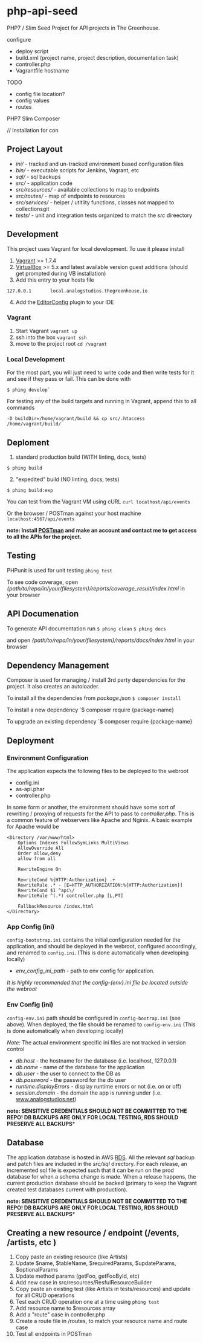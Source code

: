 # php-api-seed
PHP7 / Slim Seed Project for API projects in The Greenhouse.

configure
- deploy script
- build.xml (project name, project description, documentation task)
- controller.php
- Vagrantfile hostname

TODO
- config file location?
- config values
- routes

PHP7
Slim
Composer

// Installation for con
## Project Layout

- _ini/_ - tracked and un-tracked environment based configuration files
- _bin/_ - executable scripts for Jenkins, Vagrant, etc
- _sql/_ - sql backups
- _src/_ - application code
- _src/resources/_ - available collections to map to endpoints
- _src/routes/_ - map of endpoints to resources
- _src/services/_ - helper / utitlity functions, classes not mapped to collectionsgit
- _tests/_ - unit and integration tests organized to match the _src_ direectory


## Development

This project uses Vagrant for local development.  To use it please install

1.  [Vagrant][] >= 1.7.4
2.  [VirtualBox][] >= 5.x and latest available version guest additions (should get prompted during VB installation)
3. Add this entry to your hosts file
```
127.0.0.1       local.analogstudios.thegreenhouse.io
```

4. Add the [EditorConfig][] plugin to your IDE

[phing]: https://www.phing.info/
[composer]: https://getcomposer.org/
[EditorConfig]: http://editorconfig.org/
[php]: http://php.net/
[Vagrant]: https://www.vagrantup.com/
[VirtualBox]: https://www.virtualbox.org/


### Vagrant
1. Start Vagrant `vagrant up`
2. ssh into the box `vagrant ssh`
3. move to the project root `cd /vagrant`

### Local Development
For the most part, you will just need to write code and then write tests for it and see if they pass or fail.  This 
can be done with

```
$ phing develop`
```
For testing any of the build targets and running in Vagrant, append this to all commands
```
-D buildDir=/home/vagrant/build && cp src/.htaccess /home/vagrant/build/
```

## Deploment
1. standard production build (WITH linting, docs, tests)

```
$ phing build
```

2. "expedited" build (NO linting, docs, tests)

```
$ phing build:exp
```

You can test from the Vagrant VM using cURL
`curl localhost/api/events`

Or the browser / POSTman against your host machine
`localhost:4567/api/events`

**note: Install [POSTman](https://www.getpostman.com/) and make an account and contact me to get access to all 
the APIs for the project.**

## Testing
PHPunit is used for unit testing
`phing test`

To see code coverage, open _{path/to/repo/in/your/filesystem}/reports/coverage_result/index.html_ in your browser

## API Documenation
To generate API documentation run
`$ phing clean`
`$ phing docs`

and open _{path/to/repo/in/your/filesystem}/reports/docs/index.html_ in your browser

## Dependency Management
Composer is used for managing / install 3rd party dependencies for the project.  It also creates an autoloader.

To install all the dependencies from _package.json_
`$ composer install`

To install a new dependency
`$ composer require {package-name}

To upgrade an existing dependency
`$ composer require {package-name}

## Deployment

### Environment Configuration
The application expects the following files to be deployed to the webroot
* config.ini
* as-api.phar
* controller.php

In some form or another, the environment should have some sort of rewriting / proxying of requests for the API to pass 
to _controller.php_.  This is a common feature of webservers like Apache and Nginix.  A basic example for Apache would
be
```
<Directory /var/www/html>               
    Options Indexes FollowSymLinks MultiViews
    AllowOverride All
    Order allow,deny
    allow from all
   
    RewriteEngine On
                  
    RewriteCond %{HTTP:Authorization} .+
    RewriteRule .* - [E=HTTP_AUTHORIZATION:%{HTTP:Authorization}]
    RewriteCond $1 ^api\/
    RewriteRule ^(.*) controller.php [L,PT]
   
    FallbackResource /index.html
</Directory>
```

### App Config (ini)
`config-bootstrap.ini` contains the initial configuration needed for the application, and should be deployed in the
webroot, configured accordingly, and renamed to `config.ini`.  (This is done automatically when developing locally)
- _env_config_ini_path_  - path to env config for application.


*It is highly recommended that the config-{env}.ini file be located outside the webroot*

### Env Config (ini)
`config-env.ini` path should be configured in `config-bootrap.ini` (see above).  When deployed, the file should be
renamed to `config-env.ini`  (This is done automatically when developing locally)

*Note:* The actual environment specific ini files are not tracked in version control

- _db.host_ - the hostname for the database (i.e. localhost, 127.0.0.1)
- _db.name_ - name of the database for the application
- _db.user_ - the user to connect to the DB as
- _db.password_ - the password for the db user
- _runtime.displayErrors_ - display runtime errors or not (i.e. on or off)
- _session.domain_ - the domain the app is running under (i.e. www.analogstudios.net)

**note: SENSITIVE CREDENTIALS SHOULD NOT BE COMMITTED TO THE REPO!  DB BACKUPS ARE ONLY FOR LOCAL TESTING, RDS SHOULD
PRESERVE ALL BACKUPS***

## Database
The application database is hosted in AWS [RDS].  All the relevant _sql_ backup and patch files are included in the
_src/sql_ directory.  For each release, an incremented sql file is expected such that it can be run on the prod database
for when a schema change is made.  When a release happens, the current production database should be backed (primary
to keep the Vagrant created test databases current with production).

**note: SENSITIVE CREDENTIALS SHOULD NOT BE COMMITTED TO THE REPO!  DB BACKUPS ARE ONLY FOR LOCAL TESTING, RDS SHOULD
PRESERVE ALL BACKUPS***

[RDS]: https://aws.amazon.com/rds/

## Creating a new resource / endpoint (/events, /artists, etc )
1. Copy paste an existing resource (like Artists)
2. Update $name, $tableName, $requiredParams, $updateParams, $optionalParams  
3. Update method params (getFoo, getFooById, etc)
4. Add new case in src/resources/ResfulResourceBuilder
5. Copy paste an existing test (like Artists in tests/resources) and update for all CRUD operations
6. Test each CRUD operation one at a time using `phing test`
7. Add resource name to $resources array
8. Add a "route" case in controller.php
9. Create a route file in /routes, to match your resource name and route case
10. Test all endpoints in POSTman
